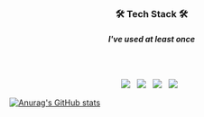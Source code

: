 <h3 align="center"><b>🛠 Tech Stack 🛠</b></h3>
<h6 align="center"><b> I've used at least once </b></h6>
</br>
<p align="center">  
<img src="https://img.shields.io/badge/C++-F7DF1E?style=flat-square&logo=c%2B%2B&logoColor=white"/></a> &nbsp  
<img src="https://img.shields.io/badge/C-E34F26?style=flat-square&logo=C&logoColor=white"/></a> &nbsp 
<img src="https://img.shields.io/badge/Matlab-339933?style=flat-square&logo=Matomo&logoColor=white"/></a> &nbsp
<img src="https://img.shields.io/badge/Python-1572B6?style=flat-square&logo=Python&logoColor=white"/></a> &nbsp

[![Anurag's GitHub stats](https://github-readme-stats.vercel.app/api?username=ParkJunTae&show_icons=true&theme=tokyonight)](https://github.com/anuraghazra/github-readme-stats)
<!--
**nuwana9876/nuwana9876** is a ✨ _special_ ✨ repository because its `README.md` (this file) appears on your GitHub profile.
Here are some ideas to get you started:


- 🔭 I’m currently working on ...
- 🌱 I’m currently learning ...
- 👯 I’m looking to collaborate on ...
- 🤔 I’m looking for help with ...
- 💬 Ask me about ...
- 📫 How to reach me: ...
- 😄 Pronouns: ...
- ⚡ Fun fact: ...
-->
